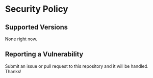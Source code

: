 # Security Policy

## Supported Versions

None right now.

## Reporting a Vulnerability

Submit an issue or pull request to this repository and it will be handled. Thanks!
